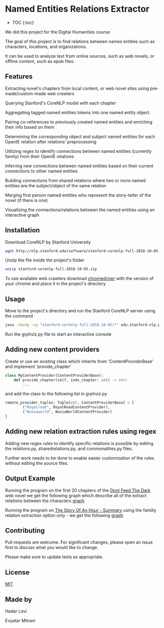 # Named Entities Relations Extractor

* TOC
{:toc}

We did this project for the Digital Humanities course 

The goal of this project is to find relations between names entities such as 
characters, locations, and organizations.

It can be used to analyze text from online sources, such as web novels, or offline content, such as epub files. 

## Features
Extracting novel's chapters from local content, or web novel sites using pre-made/custom-made web crawlers

Querying Stanford's CoreNLP model with each chapter

Aggregating tagged named entities tokens into one named entity object.

Pairing co-references to previously created named entities and enriching their info based on them

Determining the corresponding object and subject named entities for each OpenIE relation after relations' preprocessing 

Utilizing regex to identify connections between named entities (currently family) from their OpenIE relations  

Inferring new connections between named entities based on their current connections to other named entities

Building connections from shared relations where two or more named entities are the subject/object of the same relation

Merging first person named entities who represent the story-teller of the novel (if there is one)

Visualizing the connections/relations between the named entities using an interactive graph

## Installation
Download CoreNLP by Stanford University
```bash
wget http://nlp.stanford.edu/software/stanford-corenlp-full-2018-10-05.zip
```
Unzip the file inside the project's folder
```bash
unzip stanford-corenlp-full-2018-10-05.zip
```
To use available web crawlers download [chromedriver](http://chromedriver.chromium.org/downloads) with the version of your chrome and place it in the project's directory

## Usage
Move to the project's directory and run the Stanford CoreNLP server using the command
```bash
java -Xmx4g -cp "stanford-corenlp-full-2018-10-05/*" edu.stanford.nlp.pipeline.StanfordCoreNLPServer -port 9000
```
Run the grphviz.py file to start an interactive console

## Adding new content providers
Create or use an existing class which inherits from 'ContentProviderBase' and implement 'provide_chapter'

```python
class MyContentProvider(ContentProviderBase):
    def provide_chapter(self, indx_chapter: int) -> str:
        ...
```

and add the class to the following list in grphviz.py
```python
remote_provider_tuples: Tuple[str, ContentProviderBase] = [
        ("Royalroad", RoyalRoadContentProvider),
        ("Wuxiaworld", WuxiaWorldContentProvider)
]
```

## Adding new relation extraction rules using regex
Adding new regex rules to identify specific relations is possible by editing the relations.py, sharedrelations.py, and commonalities.py files.

Further work needs to be done to enable easier customization of the rules without editing the source files.


## Output Example
Running the program on the first 20 chapters of the
[Dont Feed The Dark](https://www.royalroad.com/fiction/6245/dont-feed-the-dark) 
web novel we get the following graph which describe all of the extract relations between the characters
[graph](dont-feed-the-dark.html)

Running the program on [The Story Of An Hour - Summary](https://www.sparknotes.com/short-stories/the-story-of-an-hour/summary/)
using the familiy relation extraction option only - we get the following 
[graph](the_story_of_an_hour.html)
## Contributing
Pull requests are welcome. For significant changes, please open an issue first to discuss what you would like to change.

Please make sure to update tests as appropriate.

## License
[MIT](https://choosealicense.com/licenses/mit/)


## Made by
Hadar Levi

Evyatar Mitrani
